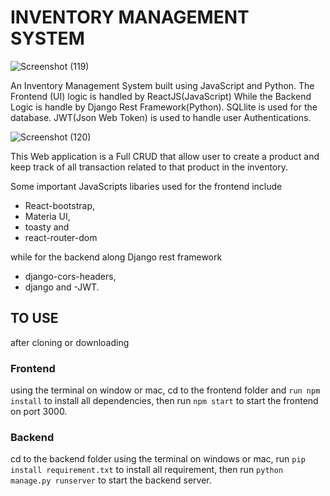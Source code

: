 # INVENTORY MANAGEMENT SYSTEM


![Screenshot (119)](https://user-images.githubusercontent.com/76667791/187096636-be55c7b3-8197-4502-bdd1-f38c667e10ec.png)

An Inventory Management System built using  JavaScript and Python.
The Frontend (UI) logic is handled by ReactJS(JavaScript) While the Backend Logic is handle by 
Django Rest Framework(Python). SQLlite is used for the database. JWT(Json Web Token) is used to handle
user Authentications.


![Screenshot (120)](https://user-images.githubusercontent.com/76667791/187096658-46182de9-e504-4901-b3a4-486aba0f4b24.png)

This Web application is a Full CRUD that allow user to create a product and keep track of all transaction
related to that product in the inventory. 

Some important JavaScripts libaries used for the frontend include
- React-bootstrap,
- Materia UI, 
- toasty and 
- react-router-dom

while for the backend along Django rest framework
- django-cors-headers,
- django and -JWT.

## TO USE
after cloning or downloading

### Frontend
using the terminal on window or mac, cd to the frontend folder and `run npm install` to install all
dependencies, then run `npm start` to start the frontend on port 3000.
### Backend
cd to the backend folder using the terminal on windows or mac, run `pip install requirement.txt` to install all 
requirement, then run `python manage.py runserver` to start the backend server.




